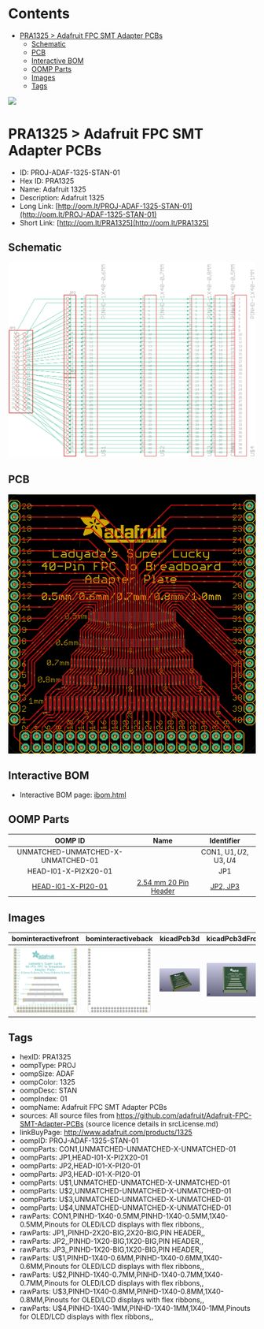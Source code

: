 



Contents
========

* [PRA1325 > Adafruit FPC SMT Adapter PCBs](#pra1325--adafruit-fpc-smt-adapter-pcbs)
	* [Schematic](#schematic)
	* [PCB](#pcb)
	* [Interactive BOM](#interactive-bom)
	* [OOMP Parts](#oomp-parts)
	* [Images](#images)
	* [Tags](#tags)
  
![][im]
# PRA1325 > Adafruit FPC SMT Adapter PCBs

- ID: PROJ-ADAF-1325-STAN-01
- Hex ID: PRA1325
- Name: Adafruit 1325
- Description: Adafruit 1325
- Long Link: [http://oom.lt/PROJ-ADAF-1325-STAN-01](http://oom.lt/PROJ-ADAF-1325-STAN-01)
- Short Link: [http://oom.lt/PRA1325](http://oom.lt/PRA1325)

## Schematic
  
[![schem](eagleSchemImage.png)](eagleSchemImage.png)
## PCB
  
[![pcb](eagleImage.png)](eagleImage.png)
## Interactive BOM

- Interactive BOM page: [ibom.html](https://htmlpreview.github.io/?https://github.com/oomlout/oomlout_OOMP_projects/blob/main/PROJ-ADAF-1325-STAN-01/kicad/bom/ibom.html)

## OOMP Parts
  

|OOMP ID|Name|Identifier|
| :---: | :---: | :---: |
|UNMATCHED-UNMATCHED-X-UNMATCHED-01||CON1, U$1, U$2, U$3, U$4|
|HEAD-I01-X-PI2X20-01||JP1|
|[HEAD-I01-X-PI20-01](https://github.com/oomlout/oomlout_OOMP_parts/tree/main/HEAD-I01-X-PI20-01/)|[2.54 mm 20 Pin Header](https://github.com/oomlout/oomlout_OOMP_parts/tree/main/HEAD-I01-X-PI20-01/)|[JP2, JP3](https://github.com/oomlout/oomlout_OOMP_parts/tree/main/HEAD-I01-X-PI20-01/)|

## Images
  
  

|bominteractivefront|bominteractiveback|kicadPcb3d|kicadPcb3dFront|kicadPcb3dBack|kicadSchem|eagleImage|eagleSchemImage|pcbdraw|pcbdrawback|
| :---: | :---: | :---: | :---: | :---: | :---: | :---: | :---: | :---: | :---: |
|[![bominteractivefront](bomFront_140.png)](bomFront.png)|[![bominteractiveback](bomBack_140.png)](bomBack.png)|[![kicadPcb3d](kicadPcb3d_140.png)](kicadPcb3d.png)|[![kicadPcb3dFront](kicadPcb3dFront_140.png)](kicadPcb3dFront.png)|[![kicadPcb3dBack](kicadPcb3dBack_140.png)](kicadPcb3dBack.png)|[![kicadSchem](kicadSchem_140.png)](kicadSchem.png)|[![eagleImage](eagleImage_140.png)](eagleImage.png)|[![eagleSchemImage](eagleSchemImage_140.png)](eagleSchemImage.png)|[![pcbdraw](pcbdraw_140.png)](pcbdraw.png)|[![pcbdrawback](pcbdrawBack_140.png)](pcbdrawBack.png)|

## Tags

- hexID: PRA1325
- oompType: PROJ
- oompSize: ADAF
- oompColor: 1325
- oompDesc: STAN
- oompIndex: 01
- oompName: Adafruit FPC SMT Adapter PCBs
- sources: All source files from https://github.com/adafruit/Adafruit-FPC-SMT-Adapter-PCBs (source licence details in srcLicense.md)
- linkBuyPage: http://www.adafruit.com/products/1325
- oompID: PROJ-ADAF-1325-STAN-01
- oompParts: CON1,UNMATCHED-UNMATCHED-X-UNMATCHED-01
- oompParts: JP1,HEAD-I01-X-PI2X20-01
- oompParts: JP2,HEAD-I01-X-PI20-01
- oompParts: JP3,HEAD-I01-X-PI20-01
- oompParts: U$1,UNMATCHED-UNMATCHED-X-UNMATCHED-01
- oompParts: U$2,UNMATCHED-UNMATCHED-X-UNMATCHED-01
- oompParts: U$3,UNMATCHED-UNMATCHED-X-UNMATCHED-01
- oompParts: U$4,UNMATCHED-UNMATCHED-X-UNMATCHED-01
- rawParts: CON1,PINHD-1X40-0.5MM,PINHD-1X40-0.5MM,1X40-0.5MM,Pinouts for OLED/LCD displays with flex ribbons,,
- rawParts: JP1,,PINHD-2X20-BIG,2X20-BIG,PIN HEADER,,
- rawParts: JP2,,PINHD-1X20-BIG,1X20-BIG,PIN HEADER,,
- rawParts: JP3,,PINHD-1X20-BIG,1X20-BIG,PIN HEADER,,
- rawParts: U$1,PINHD-1X40-0.6MM,PINHD-1X40-0.6MM,1X40-0.6MM,Pinouts for OLED/LCD displays with flex ribbons,,
- rawParts: U$2,PINHD-1X40-0.7MM,PINHD-1X40-0.7MM,1X40-0.7MM,Pinouts for OLED/LCD displays with flex ribbons,,
- rawParts: U$3,PINHD-1X40-0.8MM,PINHD-1X40-0.8MM,1X40-0.8MM,Pinouts for OLED/LCD displays with flex ribbons,,
- rawParts: U$4,PINHD-1X40-1MM,PINHD-1X40-1MM,1X40-1MM,Pinouts for OLED/LCD displays with flex ribbons,,



[im]: kicadPcb3d_450.png
